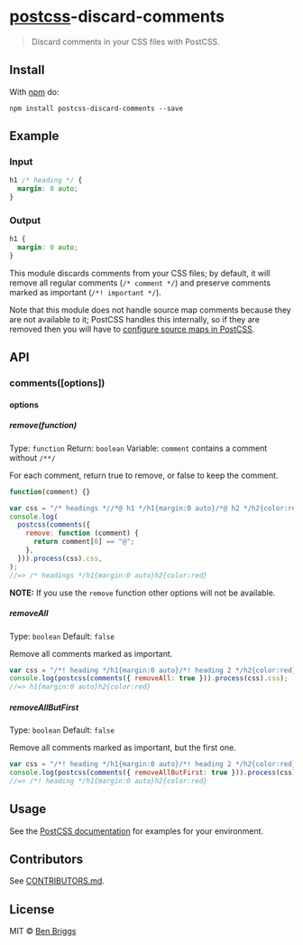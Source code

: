 # [postcss][postcss]-discard-comments

> Discard comments in your CSS files with PostCSS.

## Install

With [npm](https://npmjs.org/package/postcss-discard-comments) do:

```
npm install postcss-discard-comments --save
```

## Example

### Input

```css
h1 /* heading */ {
  margin: 0 auto;
}
```

### Output

```css
h1 {
  margin: 0 auto;
}
```

This module discards comments from your CSS files; by default, it will remove
all regular comments (`/* comment */`) and preserve comments marked as important
(`/*! important */`).

Note that this module does not handle source map comments because they are not
available to it; PostCSS handles this internally, so if they are removed then
you will have to [configure source maps in PostCSS][maps].

[maps]: https://github.com/postcss/postcss/blob/master/docs/source-maps.md

## API

### comments([options])

#### options

##### remove(function)

Type: `function` Return: `boolean` Variable: `comment` contains a comment
without `/**/`

For each comment, return true to remove, or false to keep the comment.

```js
function(comment) {}
```

```js
var css = "/* headings *//*@ h1 */h1{margin:0 auto}/*@ h2 */h2{color:red}";
console.log(
  postcss(comments({
    remove: function (comment) {
      return comment[0] == "@";
    },
  })).process(css).css,
);
//=> /* headings */h1{margin:0 auto}h2{color:red}
```

**NOTE:** If you use the `remove` function other options will not be available.

##### removeAll

Type: `boolean` Default: `false`

Remove all comments marked as important.

```js
var css = "/*! heading */h1{margin:0 auto}/*! heading 2 */h2{color:red}";
console.log(postcss(comments({ removeAll: true })).process(css).css);
//=> h1{margin:0 auto}h2{color:red}
```

##### removeAllButFirst

Type: `boolean` Default: `false`

Remove all comments marked as important, but the first one.

```js
var css = "/*! heading */h1{margin:0 auto}/*! heading 2 */h2{color:red}";
console.log(postcss(comments({ removeAllButFirst: true })).process(css).css);
//=> /*! heading */h1{margin:0 auto}h2{color:red}
```

## Usage

See the [PostCSS documentation](https://github.com/postcss/postcss#usage) for
examples for your environment.

## Contributors

See
[CONTRIBUTORS.md](https://github.com/cssnano/cssnano/blob/master/CONTRIBUTORS.md).

## License

MIT © [Ben Briggs](http://beneb.info)

[postcss]: https://github.com/postcss/postcss
